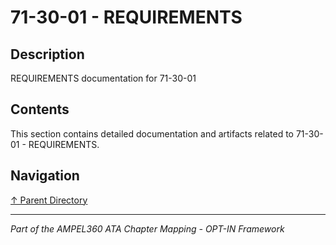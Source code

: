 # 71-30-01 - REQUIREMENTS

## Description

REQUIREMENTS documentation for 71-30-01

## Contents

This section contains detailed documentation and artifacts related to 71-30-01 - REQUIREMENTS.

## Navigation

[↑ Parent Directory](../README.md)

---

*Part of the AMPEL360 ATA Chapter Mapping - OPT-IN Framework*
